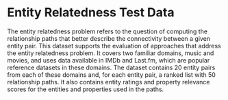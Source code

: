# Entity Relatedness Test Data

The entity relatedness problem refers to the question of computing the relationship paths that better describe the connectivity between a given entity pair. This dataset supports the evaluation of approaches that address the entity relatedness problem. It covers two familiar domains, music and movies, and uses data available in IMDb and Last.fm, which are popular reference datasets in these domains. The dataset contains 20 entity pairs from each of these domains and, for each entity pair, a ranked list with 50 relationship paths. It also contains entity ratings and property relevance scores for the entities and properties used in the paths.
